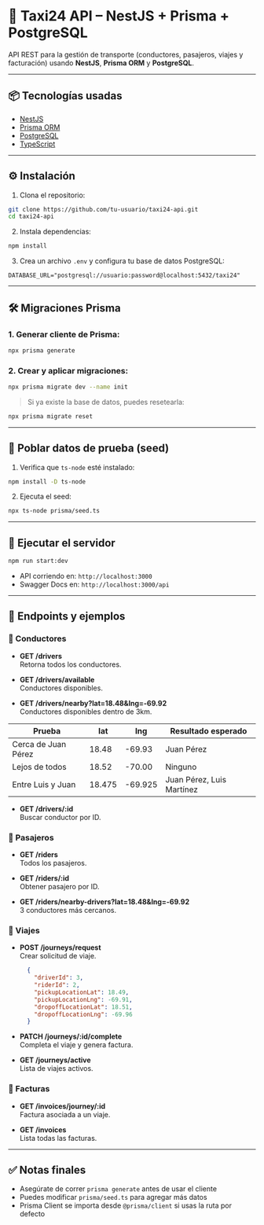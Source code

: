 
# 🚖 Taxi24 API – NestJS + Prisma + PostgreSQL

API REST para la gestión de transporte (conductores, pasajeros, viajes y facturación) usando **NestJS**, **Prisma ORM** y **PostgreSQL**.

---

## 📦 Tecnologías usadas

- [NestJS](https://nestjs.com/)
- [Prisma ORM](https://www.prisma.io/)
- [PostgreSQL](https://www.postgresql.org/)
- [TypeScript](https://www.typescriptlang.org/)

---

## ⚙️ Instalación

1. Clona el repositorio:
```bash
git clone https://github.com/tu-usuario/taxi24-api.git
cd taxi24-api
```

2. Instala dependencias:
```bash
npm install
```

3. Crea un archivo `.env` y configura tu base de datos PostgreSQL:
```
DATABASE_URL="postgresql://usuario:password@localhost:5432/taxi24"
```

---

## 🛠️ Migraciones Prisma

### 1. Generar cliente de Prisma:
```bash
npx prisma generate
```

### 2. Crear y aplicar migraciones:
```bash
npx prisma migrate dev --name init
```

> Si ya existe la base de datos, puedes resetearla:
```bash
npx prisma migrate reset
```

---

## 🌱 Poblar datos de prueba (seed)

1. Verifica que `ts-node` esté instalado:
```bash
npm install -D ts-node
```

2. Ejecuta el seed:
```bash
npx ts-node prisma/seed.ts
```

---

## 🚀 Ejecutar el servidor

```bash
npm run start:dev
```

- API corriendo en: `http://localhost:3000`
- Swagger Docs en: `http://localhost:3000/api`

---

## 📖 Endpoints y ejemplos

### 🔹 Conductores

- **GET /drivers**  
  Retorna todos los conductores.

- **GET /drivers/available**  
  Conductores disponibles.

- **GET /drivers/nearby?lat=18.48&lng=-69.92**  
  Conductores disponibles dentro de 3km.

| Prueba              | lat    | lng     | Resultado esperado        |
| ------------------- | ------ | ------- | ------------------------- |
| Cerca de Juan Pérez | 18.48  | -69.93  | Juan Pérez                |
| Lejos de todos      | 18.52  | -70.00  | Ninguno                   |
| Entre Luis y Juan   | 18.475 | -69.925 | Juan Pérez, Luis Martínez |

- **GET /drivers/:id**  
  Buscar conductor por ID.

### 🔹 Pasajeros

- **GET /riders**  
  Todos los pasajeros.

- **GET /riders/:id**  
  Obtener pasajero por ID.

- **GET /riders/nearby-drivers?lat=18.48&lng=-69.92**  
  3 conductores más cercanos.

### 🔹 Viajes

- **POST /journeys/request**  
  Crear solicitud de viaje.
  ```json
    {
      "driverId": 3,
      "riderId": 2,
      "pickupLocationLat": 18.49,
      "pickupLocationLng": -69.91,
      "dropoffLocationLat": 18.51,
      "dropoffLocationLng": -69.96
    }
  ```

- **PATCH /journeys/:id/complete**  
  Completa el viaje y genera factura.

- **GET /journeys/active**  
  Lista de viajes activos.

### 🔹 Facturas

- **GET /invoices/journey/:id**  
  Factura asociada a un viaje.

- **GET /invoices**  
  Lista todas las facturas.

---

## ✅ Notas finales

- Asegúrate de correr `prisma generate` antes de usar el cliente
- Puedes modificar `prisma/seed.ts` para agregar más datos
- Prisma Client se importa desde `@prisma/client` si usas la ruta por defecto


